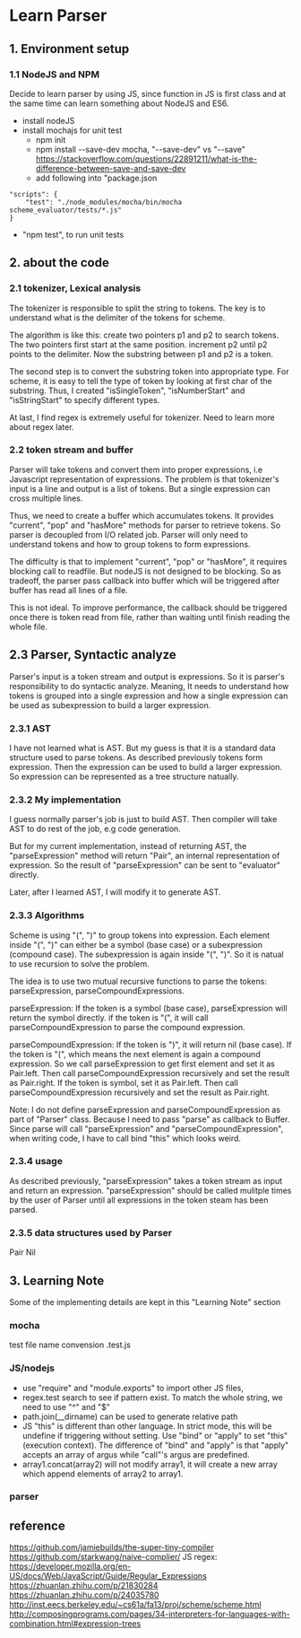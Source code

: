 # Learn Parser

## 1. Environment setup

### 1.1 NodeJS and NPM
Decide to learn parser by using JS, since function in JS is first class and at the same time can learn something about NodeJS and ES6.

- install nodeJS
- install mochajs for unit test
  - npm init
  - npm install --save-dev mocha, "--save-dev" vs "--save" https://stackoverflow.com/questions/22891211/what-is-the-difference-between-save-and-save-dev
  - add following into "package.json

``` 
"scripts": {
    "test": "./node_modules/mocha/bin/mocha scheme_evaluator/tests/*.js"
}
```
  - "npm test", to run unit tests

## 2. about the code

### 2.1 tokenizer, Lexical analysis
The tokenizer is responsible to split the string to tokens. The key is to understand what is the delimiter of the tokens for scheme.

The algorithm is like this: 
create two pointers p1 and p2 to search tokens. The two pointers first start at the same position. increment p2 until p2 points to the delimiter. Now the substring between p1 and p2 is a token.

The second step is to convert the substring token into appropriate type. For scheme, it is easy to tell the type of token by looking at first char of the substring. Thus, I created "isSingleToken", "isNumberStart" and "isStringStart" to specify different types.

At last, I find regex is extremely useful for tokenizer. Need to learn more about regex later.

### 2.2 token stream and buffer
Parser will take tokens and convert them into proper expressions, i.e Javascript representation of expressions. The problem is that tokenizer's input is a line and output is a list of tokens. But a single expression can cross multiple lines.

Thus, we need to create a buffer which accumulates tokens. It provides "current", "pop" and "hasMore" methods for parser to retrieve tokens. So parser is decoupled from I/O related job. Parser will only need to understand tokens and how to group tokens to form expressions.

The difficulty is that to implement "current", "pop" or "hasMore", it requires blocking call to readfile. But nodeJS is not designed to be blocking. So as tradeoff, the parser pass callback into buffer which will be triggered after buffer has read all lines of a file.

This is not ideal. To improve performance, the callback should be triggered once there is token read from file, rather than waiting until finish reading the whole file.

## 2.3 Parser, Syntactic analyze
Parser's input is a token stream and output is expressions. So it is parser's responsibility to do
syntactic analyze. Meaning, It needs to understand how tokens is grouped into a single expression
and how a single expression can be used as subexpression to build a larger expression. 

### 2.3.1 AST
I have not learned what is AST. But my guess is that it is a standard data structure used to parse
tokens. As described previously tokens form expression. Then the expression can be used to build 
a larger expression. So expression can be represented as a tree structure natually.

### 2.3.2 My implementation
I guess normally parser's job is just to build AST. Then compiler will take AST to do rest of the 
job, e.g code generation.

But for my current implementation, instead of returning AST, the "parseExpression" method will return "Pair", an internal representation of expression. So the result of "parseExpression" can be sent to 
"evaluator" directly.

Later, after I learned AST, I will modify it to generate AST.

### 2.3.3 Algorithms
Scheme is using "(", ")" to group tokens into expression. Each element inside "(", ")" can either be
a symbol (base case) or a subexpression (compound case). The subexpression is again inside  "(", ")". 
So it is natual to use recursion to solve the problem.

The idea is to use two mutual recursive functions to parse the tokens: parseExpression, 
parseCompoundExpressions.

parseExpression: 
  If the token is a symbol (base case), parseExpression will return the symbol directly.
  if the token is "(", it will call parseCompoundExpression to parse the compound expression.

parseCompoundExpression:
  If the token is ")", it will return nil (base case). 
  If the token is "(", which means the next element is again a compound expression. So we call
    parseExpression to get first element and set it as Pair.left. Then call parseCompoundExpression
    recursively and set the result as Pair.right.
  If the token is symbol, set it as Pair.left. Then call parseCompoundExpression recursively and set
    the result as Pair.right.

Note: I do not define parseExpression and parseCompoundExpression as part of "Parser" class.
Because I need to pass "parse" as callback to Buffer. Since parse will call "parseExpression"
and "parseCompoundExpression", when writing code, I have to call bind "this" which looks 
weird.

### 2.3.4 usage
As described previously, "parseExpression" takes a token stream as input and return an expression. 
"parseExpression" should be called mulitple times by the user of Parser until all expressions in the 
token steam has been parsed.


### 2.3.5 data structures used by Parser
Pair
Nil


## 3. Learning Note
Some of the implementing details are kept in this "Learning Note" section

### mocha
  test file name convension .test.js

### JS/nodejs
- use "require" and "module.exports" to import other JS files,
- regex.test search to see if pattern exist. To match the whole string, we need to use "^" and "$"
- path.join(__dirname) can be used to generate relative path
- JS "this" is different than other language. In strict mode, this will be undefine if triggering without setting. Use "bind" or "apply" to set "this" (execution context). The difference of "bind" and "apply" is that "apply" accepts an array of argus while "call"'s argus are predefined.
- array1.concat(array2) will not modify array1, it will create a new array which append elements of array2 to array1.


### parser

## reference
https://github.com/jamiebuilds/the-super-tiny-compiler
https://github.com/starkwang/naive-complier/
JS regex: https://developer.mozilla.org/en-US/docs/Web/JavaScript/Guide/Regular_Expressions
https://zhuanlan.zhihu.com/p/21830284
https://zhuanlan.zhihu.com/p/24035780
http://inst.eecs.berkeley.edu/~cs61a/fa13/proj/scheme/scheme.html
http://composingprograms.com/pages/34-interpreters-for-languages-with-combination.html#expression-trees
